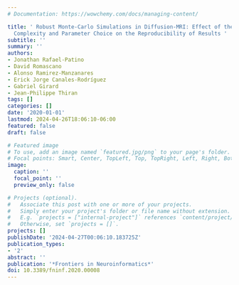```yaml
---
# Documentation: https://wowchemy.com/docs/managing-content/

title: ' Robust Monte-Carlo Simulations in Diffusion-MRI: Effect of the Substrate
  Complexity and Parameter Choice on the Reproducibility of Results '
subtitle: ''
summary: ''
authors:
- Jonathan Rafael-Patino
- David Romascano
- Alonso Ramirez-Manzanares
- Erick Jorge Canales-Rodríguez
- Gabriel Girard
- Jean-Philippe Thiran
tags: []
categories: []
date: '2020-01-01'
lastmod: 2024-04-26T18:06:10-06:00
featured: false
draft: false

# Featured image
# To use, add an image named `featured.jpg/png` to your page's folder.
# Focal points: Smart, Center, TopLeft, Top, TopRight, Left, Right, BottomLeft, Bottom, BottomRight.
image:
  caption: ''
  focal_point: ''
  preview_only: false

# Projects (optional).
#   Associate this post with one or more of your projects.
#   Simply enter your project's folder or file name without extension.
#   E.g. `projects = ["internal-project"]` references `content/project/deep-learning/index.md`.
#   Otherwise, set `projects = []`.
projects: []
publishDate: '2024-04-27T00:06:10.183725Z'
publication_types:
- '2'
abstract: ''
publication: '*Frontiers in Neuroinformatics*'
doi: 10.3389/fninf.2020.00008
---
```

